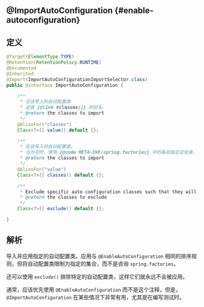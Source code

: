 ## @ImportAutoConfiguration {#enable-autoconfiguration}

## 定义

```java
@Target(ElementType.TYPE)
@Retention(RetentionPolicy.RUNTIME)
@Documented
@Inherited
@Import(ImportAutoConfigurationImportSelector.class)
public @interface ImportAutoConfiguration {

    /**
     * 应该导入的自动配置类
     * 这是 {@link #classes()} 的别名.
     * @return the classes to import
     */
    @AliasFor("classes")
    Class<?>[] value() default {};

    /**
     * 应该导入的自动配置类。 
     * 当为空时，使用 {@code META-INF/spring.factories} 中的条目指定这些类，其中键是带注注解的类的完全限定名。
     * @return the classes to import
     */
    @AliasFor("value")
    Class<?>[] classes() default {};

    /**
     * Exclude specific auto-configuration classes such that they will never be applied.
     * @return the classes to exclude
     */
    Class<?>[] exclude() default {};

}
```

## 解析

导入并应用指定的自动配置类。应用与 `@EnableAutoConfiguration` 相同的排序规则，但将自动配置类限制为指定的集合，而不是咨询 `spring.factories`。

还可以使用 `exclude()` 排除特定的自动配置类，这样它们就永远不会被应用。

通常，应该优先使用 `@EnableAutoConfiguration` 而不是这个注释，但是，`@ImportAutoConfiguration` 在某些情况下非常有用，尤其是在编写测试时。

